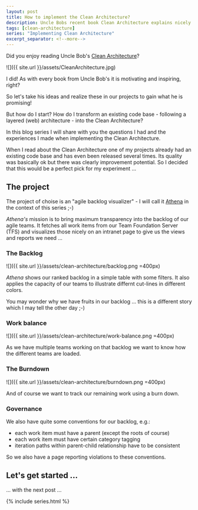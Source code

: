 ```yaml
---
layout: post
title: How to implement the Clean Architecture?
description: Uncle Bobs recent book Clean Architecture explains nicely how we should setup the architecture of our projects and which guidelines should drive our decisions. In theory this all sounds logical and easy but what happens when theory meets reality?
tags: [clean-architecture]
series: "Implementing Clean Architecture"
excerpt_separator: <!--more-->
---
```


Did you enjoy reading Uncle Bob's [Clean Architecture](/Clean-Architecture)? 

![]({{ site.url }}/assets/CleanArchitecture.jpg)

I did! As with every book from Uncle Bob's it is motivating and inspiring, right?

So let's take his ideas and realize these in our projects to gain what he is promising!

But how do I start? 
How do I transform an existing code base - following a layered (web) architecture - into the Clean Architecture?

<!--more-->

In this blog series I will share with you the questions I had and the experiences I made when
implementing the Clean Architecture.

When I read about the Clean Architecture one of my projects already had an existing code base and 
has even been released several times. Its quality was basically ok but there was clearly 
improvement potential. So I decided that this would be a perfect pick for my experiment ...

## The project

The project of choise is an "agile backlog visualizer" - I will call it 
[Athena](https://en.wikipedia.org/wiki/Athena) in the context of this series ;-)

*Athena's* mission is to bring maximum transparency into the backlog of our agile teams.
It fetches all work items from our Team Foundation Server (TFS) and visualizes those
nicely on an intranet page to give us the views and reports we need ...

### The Backlog

![]({{ site.url }}/assets/clean-architecture/backlog.png =400px)

*Athena* shows our ranked backlog in a simple table with some filters.
It also applies the capacity of our teams to illustrate differnt cut-lines in different colors.

You may wonder why we have fruits in our backlog ... this is a different story which I may tell the other day ;-)

### Work balance

![]({{ site.url }}/assets/clean-architecture/work-balance.png =400px)

As we have multiple teams working on that backlog we want to know how the different teams are loaded.

### The Burndown

![]({{ site.url }}/assets/clean-architecture/burndown.png =400px)

And of course we want to track our remaining work using a burn down.

### Governance

We also have quite some conventions for our backlog, e.g.:

- each work item must have a parent (except the roots of course)
- each work item must have certain category tagging
- iteration paths within parent-child relationship have to be consistent

So we also have a page reporting violations to these conventions.


## Let's get started ...

... with the next post ...

{% include series.html %}
